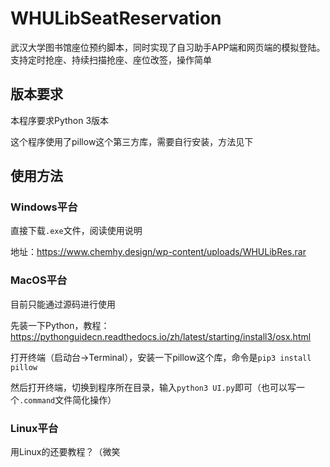 # WHULibSeatReservation
武汉大学图书馆座位预约脚本，同时实现了自习助手APP端和网页端的模拟登陆。支持定时抢座、持续扫描抢座、座位改签，操作简单

## 版本要求
本程序要求Python 3版本

这个程序使用了pillow这个第三方库，需要自行安装，方法见下

## 使用方法
### Windows平台
直接下载```.exe```文件，阅读使用说明

地址：https://www.chemhy.design/wp-content/uploads/WHULibRes.rar


### MacOS平台
目前只能通过源码进行使用

先装一下Python，教程：https://pythonguidecn.readthedocs.io/zh/latest/starting/install3/osx.html

打开终端（启动台->Terminal），安装一下pillow这个库，命令是```pip3 install pillow```

然后打开终端，切换到程序所在目录，输入```python3 UI.py```即可（也可以写一个```.command```文件简化操作）

### Linux平台
用Linux的还要教程？（微笑
